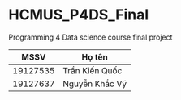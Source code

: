 # HCMUS_P4DS_Final
Programming 4 Data science course final project

| MSSV     | Họ tên         |
|----------|----------------|
| 19127535 | Trần Kiến Quốc |
| 19127637 | Nguyễn Khắc Vỹ |

